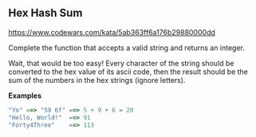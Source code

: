 ## Hex Hash Sum

https://www.codewars.com/kata/5ab363ff6a176b29880000dd

Complete the function that accepts a valid string and returns an integer.

Wait, that would be too easy! Every character of the string should be converted to the hex value of its ascii code, then the result should be the sum of the numbers in the hex strings (ignore letters).

**Examples**

```js
"Yo" ==> "59 6f" ==> 5 + 9 + 6 = 20
"Hello, World!"  ==> 91
"Forty4Three"    ==> 113
```
